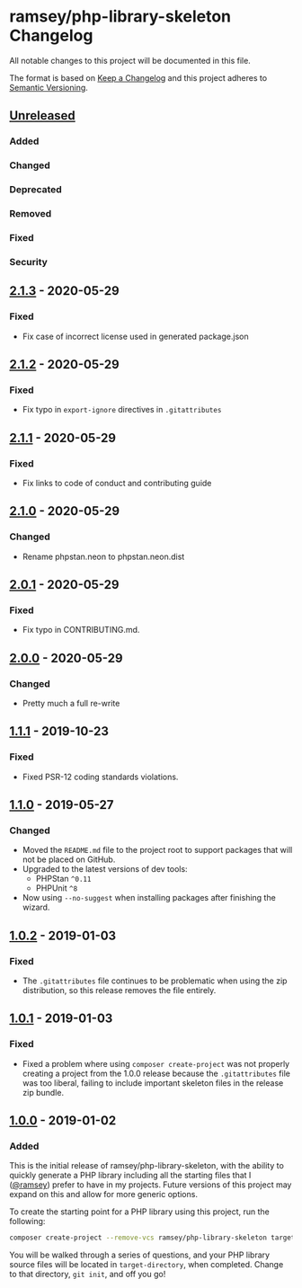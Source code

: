 # ramsey/php-library-skeleton Changelog

All notable changes to this project will be documented in this file.

The format is based on [Keep a Changelog](http://keepachangelog.com/en/1.0.0/)
and this project adheres to [Semantic Versioning](http://semver.org/spec/v2.0.0.html).


## [Unreleased]

### Added

### Changed

### Deprecated

### Removed

### Fixed

### Security


## [2.1.3] - 2020-05-29

### Fixed

* Fix case of incorrect license used in generated package.json


## [2.1.2] - 2020-05-29

### Fixed

* Fix typo in `export-ignore` directives in `.gitattributes`


## [2.1.1] - 2020-05-29

### Fixed

* Fix links to code of conduct and contributing guide


## [2.1.0] - 2020-05-29

### Changed

* Rename phpstan.neon to phpstan.neon.dist


## [2.0.1] - 2020-05-29

### Fixed

* Fix typo in CONTRIBUTING.md.


## [2.0.0] - 2020-05-29

### Changed

* Pretty much a full re-write


## [1.1.1] - 2019-10-23

### Fixed

* Fixed PSR-12 coding standards violations.


## [1.1.0] - 2019-05-27

### Changed

* Moved the `README.md` file to the project root to support packages that will
  not be placed on GitHub.
* Upgraded to the latest versions of dev tools:
  * PHPStan `^0.11`
  * PHPUnit `^8`
* Now using `--no-suggest` when installing packages after finishing the wizard.


## [1.0.2] - 2019-01-03

### Fixed

* The `.gitattributes` file continues to be problematic when using the zip
  distribution, so this release removes the file entirely.


## [1.0.1] - 2019-01-03

### Fixed

* Fixed a problem where using `composer create-project` was not properly
  creating a project from the 1.0.0 release because the `.gitattributes` file
  was too liberal, failing to include important skeleton files in the release
  zip bundle.


## [1.0.0] - 2019-01-02

### Added

This is the initial release of ramsey/php-library-skeleton, with the ability to
quickly generate a PHP library including all the starting files that I
([@ramsey][]) prefer to have in my projects. Future versions of this project may
expand on this and allow for more generic options.

To create the starting point for a PHP library using this project, run the
following:

``` bash
composer create-project --remove-vcs ramsey/php-library-skeleton target-directory
```

You will be walked through a series of questions, and your PHP library source
files will be located in `target-directory`, when completed. Change to that
directory, `git init`, and off you go!


[Unreleased]: https://github.com/ramsey/php-library-skeleton/compare/2.1.3...HEAD
[2.1.3]: https://github.com/ramsey/php-library-skeleton/compare/2.1.2...2.1.3
[2.1.2]: https://github.com/ramsey/php-library-skeleton/compare/2.1.1...2.1.2
[2.1.1]: https://github.com/ramsey/php-library-skeleton/compare/2.1.0...2.1.1
[2.1.0]: https://github.com/ramsey/php-library-skeleton/compare/2.0.1...2.1.0
[2.0.1]: https://github.com/ramsey/php-library-skeleton/compare/2.0.0...2.0.1
[2.0.0]: https://github.com/ramsey/php-library-skeleton/compare/1.1.1...2.0.0
[1.1.1]: https://github.com/ramsey/php-library-skeleton/compare/1.1.0...1.1.1
[1.1.0]: https://github.com/ramsey/php-library-skeleton/compare/1.0.2...1.1.0
[1.0.2]: https://github.com/ramsey/php-library-skeleton/compare/1.0.1...1.0.2
[1.0.1]: https://github.com/ramsey/php-library-skeleton/compare/1.0.0...1.0.1
[1.0.0]: https://github.com/ramsey/php-library-skeleton/commits/1.0.0
[@ramsey]: https://github.com/ramsey
